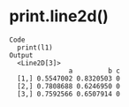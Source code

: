 # print.line2d()

    Code
      print(l1)
    Output
      <Line2D[3]>
                   a         b c
      [1,] 0.5547002 0.8320503 0
      [2,] 0.7808688 0.6246950 0
      [3,] 0.7592566 0.6507914 0

